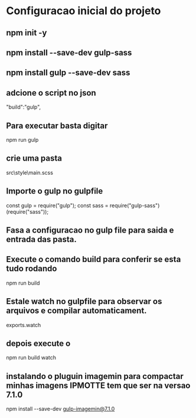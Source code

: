 # Configuracao inicial do projeto

## npm init -y

## npm install --save-dev gulp-sass

## npm install gulp --save-dev sass

## adcione o script no json
"build":"gulp",

## Para executar basta digitar
 npm run gulp

## crie uma pasta 
src\style\main.scss

## Importe o gulp no gulpfile
const gulp = require("gulp");
const sass = require("gulp-sass")(require("sass"));

## Fasa a configuracao no gulp file para saida e entrada das pasta.


## Execute o comando build para conferir se esta tudo rodando
npm run build

## Estale watch no gulpfile para observar os arquivos e compilar automaticament.
exports.watch

## depois execute o  
npm run build watch


## instalando o pluguin imagemin para compactar minhas imagens IPMOTTE tem que ser na versao 7.1.0
npm install --save-dev gulp-imagemin@7.1.0


